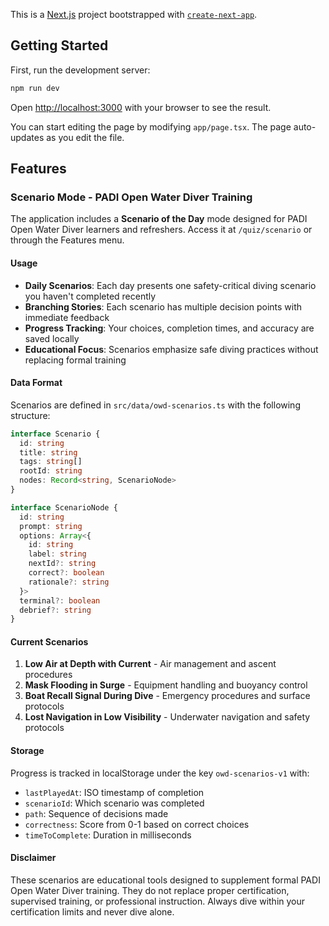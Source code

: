 This is a [Next.js](https://nextjs.org) project bootstrapped with [`create-next-app`](https://nextjs.org/docs/app/api-reference/cli/create-next-app).

## Getting Started

First, run the development server:

```bash
npm run dev
```

Open [http://localhost:3000](http://localhost:3000) with your browser to see the result.

You can start editing the page by modifying `app/page.tsx`. The page auto-updates as you edit the file.

## Features

### Scenario Mode - PADI Open Water Diver Training

The application includes a **Scenario of the Day** mode designed for PADI Open Water Diver learners and refreshers. Access it at `/quiz/scenario` or through the Features menu.

#### Usage

- **Daily Scenarios**: Each day presents one safety-critical diving scenario you haven't completed recently
- **Branching Stories**: Each scenario has multiple decision points with immediate feedback
- **Progress Tracking**: Your choices, completion times, and accuracy are saved locally
- **Educational Focus**: Scenarios emphasize safe diving practices without replacing formal training

#### Data Format

Scenarios are defined in `src/data/owd-scenarios.ts` with the following structure:

```typescript
interface Scenario {
  id: string
  title: string
  tags: string[]
  rootId: string
  nodes: Record<string, ScenarioNode>
}

interface ScenarioNode {
  id: string
  prompt: string
  options: Array<{
    id: string
    label: string
    nextId?: string
    correct?: boolean
    rationale?: string
  }>
  terminal?: boolean
  debrief?: string
}
```

#### Current Scenarios

1. **Low Air at Depth with Current** - Air management and ascent procedures
2. **Mask Flooding in Surge** - Equipment handling and buoyancy control  
3. **Boat Recall Signal During Dive** - Emergency procedures and surface protocols
4. **Lost Navigation in Low Visibility** - Underwater navigation and safety protocols

#### Storage

Progress is tracked in localStorage under the key `owd-scenarios-v1` with:
- `lastPlayedAt`: ISO timestamp of completion
- `scenarioId`: Which scenario was completed
- `path`: Sequence of decisions made
- `correctness`: Score from 0-1 based on correct choices
- `timeToComplete`: Duration in milliseconds

#### Disclaimer

These scenarios are educational tools designed to supplement formal PADI Open Water Diver training. They do not replace proper certification, supervised training, or professional instruction. Always dive within your certification limits and never dive alone.

